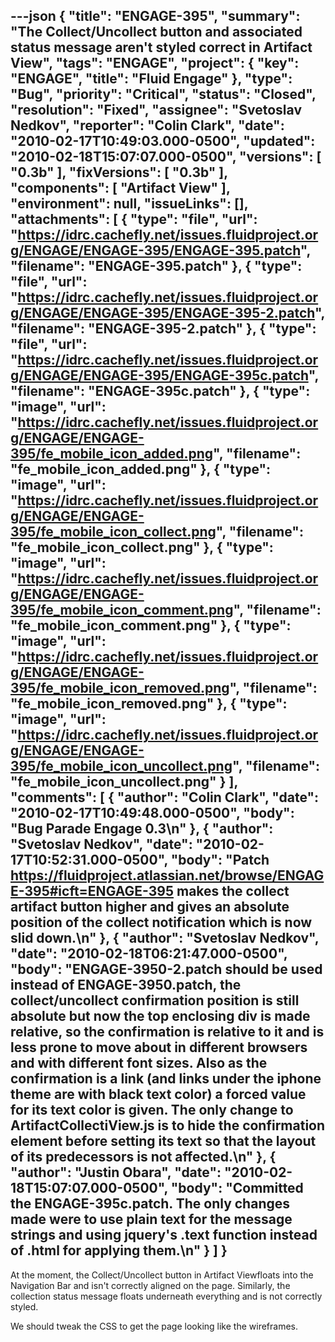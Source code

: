 ---json
{
  "title": "ENGAGE-395",
  "summary": "The Collect/Uncollect button and associated status message aren't styled correct in Artifact View",
  "tags": "ENGAGE",
  "project": {
    "key": "ENGAGE",
    "title": "Fluid Engage"
  },
  "type": "Bug",
  "priority": "Critical",
  "status": "Closed",
  "resolution": "Fixed",
  "assignee": "Svetoslav Nedkov",
  "reporter": "Colin Clark",
  "date": "2010-02-17T10:49:03.000-0500",
  "updated": "2010-02-18T15:07:07.000-0500",
  "versions": [
    "0.3b"
  ],
  "fixVersions": [
    "0.3b"
  ],
  "components": [
    "Artifact View"
  ],
  "environment": null,
  "issueLinks": [],
  "attachments": [
    {
      "type": "file",
      "url": "https://idrc.cachefly.net/issues.fluidproject.org/ENGAGE/ENGAGE-395/ENGAGE-395.patch",
      "filename": "ENGAGE-395.patch"
    },
    {
      "type": "file",
      "url": "https://idrc.cachefly.net/issues.fluidproject.org/ENGAGE/ENGAGE-395/ENGAGE-395-2.patch",
      "filename": "ENGAGE-395-2.patch"
    },
    {
      "type": "file",
      "url": "https://idrc.cachefly.net/issues.fluidproject.org/ENGAGE/ENGAGE-395/ENGAGE-395c.patch",
      "filename": "ENGAGE-395c.patch"
    },
    {
      "type": "image",
      "url": "https://idrc.cachefly.net/issues.fluidproject.org/ENGAGE/ENGAGE-395/fe_mobile_icon_added.png",
      "filename": "fe_mobile_icon_added.png"
    },
    {
      "type": "image",
      "url": "https://idrc.cachefly.net/issues.fluidproject.org/ENGAGE/ENGAGE-395/fe_mobile_icon_collect.png",
      "filename": "fe_mobile_icon_collect.png"
    },
    {
      "type": "image",
      "url": "https://idrc.cachefly.net/issues.fluidproject.org/ENGAGE/ENGAGE-395/fe_mobile_icon_comment.png",
      "filename": "fe_mobile_icon_comment.png"
    },
    {
      "type": "image",
      "url": "https://idrc.cachefly.net/issues.fluidproject.org/ENGAGE/ENGAGE-395/fe_mobile_icon_removed.png",
      "filename": "fe_mobile_icon_removed.png"
    },
    {
      "type": "image",
      "url": "https://idrc.cachefly.net/issues.fluidproject.org/ENGAGE/ENGAGE-395/fe_mobile_icon_uncollect.png",
      "filename": "fe_mobile_icon_uncollect.png"
    }
  ],
  "comments": [
    {
      "author": "Colin Clark",
      "date": "2010-02-17T10:49:48.000-0500",
      "body": "Bug Parade Engage 0.3\n"
    },
    {
      "author": "Svetoslav Nedkov",
      "date": "2010-02-17T10:52:31.000-0500",
      "body": "Patch <https://fluidproject.atlassian.net/browse/ENGAGE-395#icft=ENGAGE-395> makes the collect artifact button higher and gives an absolute position of the collect notification which is now slid down.\n"
    },
    {
      "author": "Svetoslav Nedkov",
      "date": "2010-02-18T06:21:47.000-0500",
      "body": "ENGAGE-3950-2.patch should be used instead of ENGAGE-3950.patch, the collect/uncollect confirmation position is still absolute but now the top enclosing div is made relative, so the confirmation is relative to it and is less prone to move about in different browsers and with different font sizes. Also as the confirmation is a link (and links under the iphone theme are with black text color) a forced value for its text color is given. The only change to ArtifactCollectiView.js is to hide the confirmation element before setting its text so that the layout of its predecessors is not affected.\n"
    },
    {
      "author": "Justin Obara",
      "date": "2010-02-18T15:07:07.000-0500",
      "body": "Committed the ENGAGE-395c.patch. The only changes made were to use plain text for the message strings and using jquery's .text function instead of .html for applying them.\n"
    }
  ]
}
---
At the moment, the Collect/Uncollect button in Artifact Viewfloats into the Navigation Bar and isn't correctly aligned on the page. Similarly, the collection status message floats underneath everything and is not correctly styled.&#x20;

We should tweak the CSS to get the page looking like the wireframes.

        